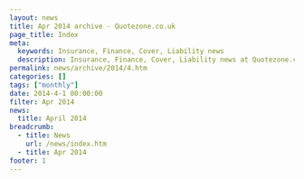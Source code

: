 ```yaml
---
layout: news
title: Apr 2014 archive - Quotezone.co.uk
page_title: Index
meta:
  keywords: Insurance, Finance, Cover, Liability news
  description: Insurance, Finance, Cover, Liability news at Quotezone.co.uk.
permalink: news/archive/2014/4.htm
categories: []
tags: ["monthly"]
date: 2014-4-1 00:00:00
filter: Apr 2014
news:
  title: April 2014
breadcrumb:
  - title: News
    url: /news/index.htm
  - title: Apr 2014
footer: 1
---
```


